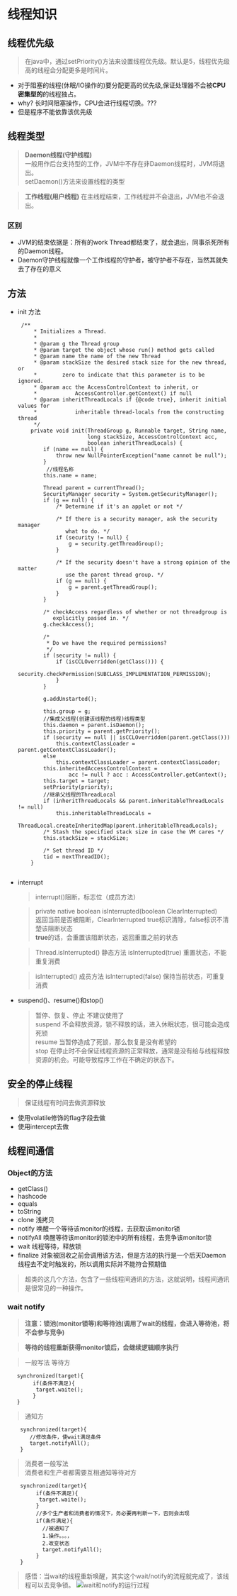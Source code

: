 # 线程知识
## 线程优先级
> 在java中，通过setPriority()方法来设置线程优先级。默认是5，线程优先级高的线程会分配更多是时间片。
  * 对于阻塞的线程(休眠/IO操作的)要分配更高的优先级,保证处理器不会被**CPU密集型的**的线程独占。
  * why? 长时间阻塞操作，CPU会进行线程切换。???
  * 但是程序不能依靠该优先级
## 线程类型
   >**Daemon线程(守护线程)**\
       一般用作后台支持型的工作，JVM中不存在非Daemon线程时，JVM将退出。\
       setDaemon()方法来设置线程的类型
        
   >**工作线程(用户线程)**
       在主线程结束，工作线程并不会退出，JVM也不会退出。
   
### **区别**
  * JVM的结束依据是：所有的work Thread都结束了，就会退出，同事杀死所有的Daemon线程。
   * Daemon守护线程就像一个工作线程的守护者，被守护者不存在，当然其就失去了存在的意义

## 方法

* init 方法
  ```
   /**
       * Initializes a Thread.
       *
       * @param g the Thread group
       * @param target the object whose run() method gets called
       * @param name the name of the new Thread
       * @param stackSize the desired stack size for the new thread, or
       *        zero to indicate that this parameter is to be ignored.
       * @param acc the AccessControlContext to inherit, or
       *            AccessController.getContext() if null
       * @param inheritThreadLocals if {@code true}, inherit initial values for
       *            inheritable thread-locals from the constructing thread
       */
      private void init(ThreadGroup g, Runnable target, String name,
                        long stackSize, AccessControlContext acc,
                        boolean inheritThreadLocals) {
          if (name == null) {
              throw new NullPointerException("name cannot be null");
          }
           //线程名称
          this.name = name;
            
          Thread parent = currentThread();
          SecurityManager security = System.getSecurityManager();
          if (g == null) {
              /* Determine if it's an applet or not */
  
              /* If there is a security manager, ask the security manager
                 what to do. */
              if (security != null) {
                  g = security.getThreadGroup();
              }
  
              /* If the security doesn't have a strong opinion of the matter
                 use the parent thread group. */
              if (g == null) {
                  g = parent.getThreadGroup();
              }
          }
  
          /* checkAccess regardless of whether or not threadgroup is
             explicitly passed in. */
          g.checkAccess();
  
          /*
           * Do we have the required permissions?
           */
          if (security != null) {
              if (isCCLOverridden(getClass())) {
                  security.checkPermission(SUBCLASS_IMPLEMENTATION_PERMISSION);
              }
          }
  
          g.addUnstarted();
  
          this.group = g;
          //集成父线程(创建该线程的线程)线程类型
          this.daemon = parent.isDaemon();
          this.priority = parent.getPriority();
          if (security == null || isCCLOverridden(parent.getClass()))
              this.contextClassLoader = parent.getContextClassLoader();
          else
              this.contextClassLoader = parent.contextClassLoader;
          this.inheritedAccessControlContext =
                  acc != null ? acc : AccessController.getContext();
          this.target = target;
          setPriority(priority);
          //继承父线程的ThreadLocal
          if (inheritThreadLocals && parent.inheritableThreadLocals != null)
              this.inheritableThreadLocals =
                  ThreadLocal.createInheritedMap(parent.inheritableThreadLocals);
          /* Stash the specified stack size in case the VM cares */
          this.stackSize = stackSize;
  
          /* Set thread ID */
          tid = nextThreadID();
      }
  
  
  ```

* interrupt

    >interrupt()阻断，标志位（成员方法）
    
    >private native boolean isInterrupted(boolean ClearInterrupted)\
     返回当前是否被阻断，ClearInterrupted true标识清除，false标识不清楚该阻断状态\
     **true**的话，会重置该阻断状态，返回重置之前的状态
    
    >Thread.isInterrupted()  静态方法 isInterrupted(true) 重置状态，不能重复消费
    
    >isInterrupted() 成员方法 isInterrupted(false) 保持当前状态，可重复消费

* suspend()、resume()和stop()
    >暂停、恢复、停止
    不建议使用了\
    suspend 不会释放资源，锁不释放的话，进入休眠状态，很可能会造成死锁\
    resume 当暂停造成了死锁，那么恢复是没有希望的\
    stop 在停止时不会保证线程资源的正常释放，通常是没有给与线程释放资源的机会。可能导致程序工作在不确定的状态下。
## 安全的停止线程
   > 保证线程有时间去做资源释放
   * 使用volatile修饰的flag字段去做
   * 使用intercept去做
## 线程间通信

### Object的方法
   * getClass()
   * hashcode
   * equals 
   * toString
   * clone  浅拷贝
   * notify 唤醒一个等待该monitor的线程，去获取该monitor锁
   * notifyAll  唤醒等待该monitor的锁池中的所有线程，去竞争该monitor锁
   * wait 线程等待，释放锁
   * finalize 对象被回收之前会调用该方法，但是方法的执行是一个后天Daemon线程去不定时触发的，所以调用实际并不能符合预期值
> 超类的这几个方法，包含了一些线程间通讯的方法，这就说明，线程间通讯是很常见的一种操作。

### **wait notify** 

>**注意：锁池(monitor锁等)和等待池(调用了wait的线程，会进入等待池，将不会参与竞争)**

>**等待的线程重新获得monitor锁后，会继续逻辑顺序执行**

>一般写法
   >等待方
   ```
      synchronized(target){
           if(条件不满足){
            target.waite();
           }
      }     
   ```
   >通知方
   ```
       synchronized(target){
          //修改条件，使wait满足条件
          target.notifyAll();
       }     
   ```
>消费者一般写法\
消费者和生产者都需要互相通知等待对方

  ```
      synchronized(target){
           if(条件不满足){
            target.waite();
           }
           //多个生产者和消费者的情况下，务必要再判断一下，否则会出现
           if(条件满足){
             //被通知了
             1.操作。。。，
             2.改变状态
             target.notifyAll();
           }
      }     
   ```
>感悟：当wait的线程重新唤醒，其实这个wait/notify的流程就完成了，该线程可以去竞争锁。
![wait和notify的运行过程](md_img/waitAndNotify.png)

  